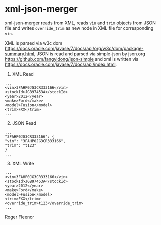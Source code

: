 # xml-json-merger

xml-json-merger reads from XML, reads `vin` and `trim` objects from JSON file and writes `override_trim` as new node in XML file for corresponding `vin`. 

XML is parsed via w3c dom https://docs.oracle.com/javase/7/docs/api/org/w3c/dom/package-summary.html, JSON is read and parsed via simple-json by json.org https://github.com/fangyidong/json-simple and xml is written via https://docs.oracle.com/javase/7/docs/api/index.html.


1) XML Read
```
...
<vin>3FAHP0JG3CR333166</vin>
<stockId>JGB97453A</stockId>
<year>2012</year>
<make>Ford</make>
<model>Fusion</model>
<trim>FXX</trim>
...
```
2) JSON Read
```
...
"3FAHP0JG3CR333166": {
"vin": "3FAHP0JG3CR333166",
"trim": "t123"
}
...
```
3) XML Write
```
...
<vin>3FAHP0JG3CR333166</vin>
<stockId>JGB97453A</stockId>
<year>2012</year>
<make>Ford</make>
<model>Fusion</model>
<trim>FXX</trim>
<override_trim>t123</override_trim>
...
```

Roger Fleenor
